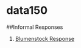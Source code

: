 # data150

##Informal Responses 

1. [Blumenstock Response](https://github.com/sarah1xu/data150/blob/main/blumenstock.html)
